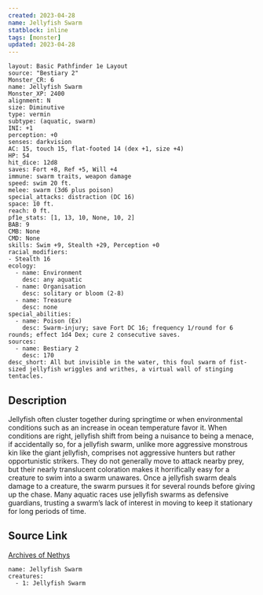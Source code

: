 ```yaml
---
created: 2023-04-28
name: Jellyfish Swarm
statblock: inline
tags: [monster]
updated: 2023-04-28
---
```

```statblock
layout: Basic Pathfinder 1e Layout
source: "Bestiary 2"
Monster_CR: 6
name: Jellyfish Swarm
Monster_XP: 2400
alignment: N
size: Diminutive
type: vermin
subtype: (aquatic, swarm)
INI: +1
perception: +0
senses: darkvision
AC: 15, touch 15, flat-footed 14 (dex +1, size +4)
HP: 54
hit_dice: 12d8
saves: Fort +8, Ref +5, Will +4
immune: swarm traits, weapon damage
speed: swim 20 ft.
melee: swarm (3d6 plus poison)
special_attacks: distraction (DC 16)
space: 10 ft.
reach: 0 ft.
pf1e_stats: [1, 13, 10, None, 10, 2]
BAB: 9
CMB: None
CMD: None
skills: Swim +9, Stealth +29, Perception +0
racial_modifiers:
- Stealth 16
ecology:
  - name: Environment
    desc: any aquatic
  - name: Organisation
    desc: solitary or bloom (2-8)
  - name: Treasure
    desc: none
special_abilities:
  - name: Poison (Ex)
    desc: Swarm-injury; save Fort DC 16; frequency 1/round for 6 rounds; effect 1d4 Dex; cure 2 consecutive saves.
sources:
  - name: Bestiary 2
    desc: 170
desc_short: All but invisible in the water, this foul swarm of fist-sized jellyfish wriggles and writhes, a virtual wall of stinging tentacles.
```
## Description
Jellyfish often cluster together during springtime or when environmental conditions such as an increase in ocean temperature favor it. When conditions are right, jellyfish shift from being a nuisance to being a menace, if accidentally so, for a jellyfish swarm, unlike more aggressive monstrous kin like the giant jellyfish, comprises not aggressive hunters but rather opportunistic strikers. They do not generally move to attack nearby prey, but their nearly translucent coloration makes it horrifically easy for a creature to swim into a swarm unawares. Once a jellyfish swarm deals damage to a creature, the swarm pursues it for several rounds before giving up the chase. Many aquatic races use jellyfish swarms as defensive guardians, trusting a swarm’s lack of interest in moving to keep it stationary for long periods of time.
## Source Link
[Archives of Nethys](https://aonprd.com/MonsterDisplay.aspx?ItemName=Jellyfish%20Swarm)
```encounter-table
name: Jellyfish Swarm
creatures:
  - 1: Jellyfish Swarm
```
